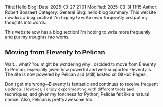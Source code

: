 Title: Hello Blog!
Date: 2025-03-27 21:01
Modified: 2025-03-31 11:15
Author: Robert Bossaert
Category: General
Slug: hello-blog
Summary: This website now has a blog section! I'm hoping to write more frequently and put my thoughts into words.

This website now has a blog section! I'm hoping to write more frequently and put my thoughts into words.

## Moving from Eleventy to Pelican

Wait... what? You might be wondering why I decided to move from Eleventy to Pelican, especially given how powerful and well-supported Eleventy is. The site is now powered by Pelican and (still) hosted on GitHub Pages.

Don't get me wrong—Eleventy is fantastic and continues to receive frequent updates. However, I enjoy experimenting with different tools and techniques, and given my fondness for Python, Pelican felt like a natural choice. Also, Pelican is pretty awesome too.
